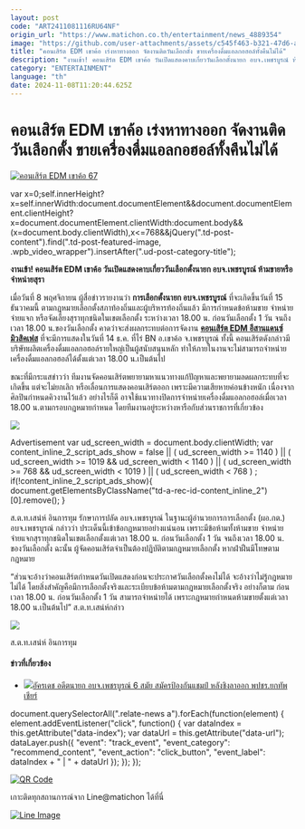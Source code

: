 ```yaml
---
layout: post
code: "ART2411081116RU64NF"
origin_url: "https://www.matichon.co.th/entertainment/news_4889354"
image: "https://github.com/user-attachments/assets/c545f463-b321-47d6-ae9b-18e207dc7760"
title: "คอนเสิร์ต EDM เขาค้อ เร่งหาทางออก จัดงานติดวันเลือกตั้ง ขายเครื่องดื่มแอลกอฮอล์ทั้งคืนไม่ได้"
description: "งานเข้า! คอนเสิร์ต EDM เขาค้อ วันเปิดแสดงคาบเกี่ยววันเลือกตั้งนายก อบจ.เพชรบูรณ์ ห้ามขายหรือจำหน่ายสุรา"
category: "ENTERTAINMENT"
language: "th"
date: 2024-11-08T11:20:44.625Z
---
```


# คอนเสิร์ต EDM เขาค้อ เร่งหาทางออก จัดงานติดวันเลือกตั้ง ขายเครื่องดื่มแอลกอฮอล์ทั้งคืนไม่ได้

[![](https://www.matichon.co.th/wp-content/uploads/2024/11/คอนเสิร์ต-EDM-เขาค้อ-67.jpg "คอนเสิร์ต EDM เขาค้อ 67")](https://www.matichon.co.th/wp-content/uploads/2024/11/คอนเสิร์ต-EDM-เขาค้อ-67.jpg)

var x=0;self.innerHeight?x=self.innerWidth:document.documentElement&&document.documentElement.clientHeight?x=document.documentElement.clientWidth:document.body&&(x=document.body.clientWidth),x<=768&&jQuery(".td-post-content").find(".td-post-featured-image, .wpb\_video\_wrapper").insertAfter(".ud-post-category-title");

**งานเข้า! คอนเสิร์ต EDM เขาค้อ วันเปิดแสดงคาบเกี่ยววันเลือกตั้งนายก อบจ.เพชรบูรณ์ ห้ามขายหรือจำหน่ายสุรา**

เมื่อวันที่ 8 พฤศจิกายน ผู้สื่อข่าวรายงานว่า **การเลือกตั้งนายก อบจ.เพชรบูรณ์** ที่จะเกิดขึ้นวันที่ 15 ธันวาคมนี้ ตามกฎหมายเลือกตั้งสภาท้องถิ่นและผู้บริหารท้องถิ่นแล้ว มีการกำหนดข้อห้ามขาย จำหน่าย จ่ายแจก หรือจัดเลี้ยงสุราทุกชนิดในเขตเลือกตั้ง ระหว่างเวลา 18.00 น. ก่อนวันเลือกตั้ง 1 วัน จนถึงเวลา 18.00 น.ของวันเลือกตั้ง คาดว่าจะส่งผลกระทบต่อการจัดงาน [**คอนเสิร์ต EDM อีสานแดนซ์ มิวสิคเฟส**](https://www.facebook.com/p/EDM-%E0%B8%AD%E0%B8%B5%E0%B8%AA%E0%B8%B2%E0%B8%99%E0%B9%81%E0%B8%94%E0%B8%99%E0%B8%8B%E0%B9%8C-%E0%B8%A1%E0%B8%B4%E0%B8%A7%E0%B8%AA%E0%B8%B4%E0%B8%84%E0%B9%80%E0%B8%9F%E0%B8%AA-61557113046997/?_rdr) ที่จะมีการแสดงในวันที่ 14 ธ.ค. ที่ไร่ BN อ.เขาค้อ จ.เพชรบูรณ์ ทั้งนี้ คอนเสิร์ตดังกล่าวมีบริษัทผลิตเครื่องดื่มแอลกอฮอล์รายใหญ่เป็นผู้สนับสนุนหลัก ทำให้ภายในงานจะไม่สามารถจำหน่ายเครื่องดื่มแอลกอฮอล์ได้ตั้งแต่เวลา 18.00 น.เป็นต้นไป

ขณะที่มีกระแสข่าวว่า ทีมงานจัดคอนเสิร์ตพยายามหาแนวทางแก้ปัญหาและพยายามลดผลกระทบที่จะเกิดขึ้น แต่จะไม่ยกเลิก หรือเลื่อนการแสดงคอนเสิร์ตออก เพราะมีความเสียหายค่อนข้างหนัก เนื่องจากศิลปินกำหนดคิวงานไว้แล้ว อย่างไรก็ดี อาจใช้แนวทางปิดการจำหน่ายเครื่องดื่มแอลกอฮอล์เมื่อเวลา 18.00 น.ตามกรอบกฎหมายกำหนด โดยทีมงานอยู่ระหว่างหารือกับส่วนราชการที่เกี่ยวข้อง

![](https://www.matichon.co.th/wp-content/uploads/2024/11/461316122_122172541400237101_7105928646197473582_n.jpg)

Advertisement var ud\_screen\_width = document.body.clientWidth; var content\_inline\_2\_script\_ads\_show = false || ( ud\_screen\_width >= 1140 ) || ( ud\_screen\_width >= 1019 && ud\_screen\_width < 1140 ) || ( ud\_screen\_width >= 768 && ud\_screen\_width < 1019 ) || ( ud\_screen\_width < 768 ) ; if(!content\_inline\_2\_script\_ads\_show){ document.getElementsByClassName("td-a-rec-id-content\_inline\_2")\[0\].remove(); }

ส.ต.ท.เสน่ห์ อินการทุม รักษาการปลัด อบจ.เพชรบูรณ์ ในฐานะผู้อำนวยการการเลือกตั้ง (ผอ.กต.) อบจ.เพชรบูรณ์ กล่าวว่า ประเด็นนี้เข้าข้อกฎหมายอย่างแน่นอน เพราะมีข้อห้ามทั้งห้ามขาย จำหน่าย จ่ายแจกสุราทุกชนิดในเขตเลือกตั้งแต่เวลา 18.00 น. ก่อนวันเลือกตั้ง 1 วัน จนถึงเวลา 18.00 น. ของวันเลือกตั้ง ฉะนั้น ผู้จัดคอนเสิร์ตจำเป็นต้องปฏิบัติตามกฎหมายเลือกตั้ง หากฝ่าฝืนมีโทษตามกฎหมาย

“ส่วนจะอ้างว่าคอนเสิร์ตกำหนดวันเปิดแสดงก่อนจะประกาศวันเลือกตั้งคงไม่ได้ จะอ้างว่าไม่รู้กฎหมายไม่ได้ โดยสิ่งสำคัญคือมีการเลือกตั้งจริงและระเบียบข้อห้ามตามกฎหมายเลือกตั้งจริง อย่างก็ตาม ก่อนเวลา 18.00 น. ก่อนวันเลือกตั้ง 1 วัน สามารถจำหน่ายได้ เพราะกฎหมายกำหนดห้ามขายตั้งแต่เวลา 18.00 น.เป็นต้นไป” ส.ต.ท.เสน่ห์กล่าว

![](https://www.matichon.co.th/wp-content/uploads/2024/11/400080.jpg)

ส.ต.ท.เสน่ห์ อินการทุม

#### ข่าวที่เกี่ยวข้อง

*   [![](https://www.matichon.co.th/wp-content/uploads/2024/11/อัครเดช-ลาออกแล้วสมัครใหม่.jpg)อัครเดช อดีตนายก อบจ.เพชรบูรณ์ 6 สมัย สมัครป้องกันแชมป์ หลังชิงลาออก พปชร.ยกทัพเชียร์](https://www.matichon.co.th/region/news_4881175)

document.querySelectorAll(".relate-news a").forEach(function(element) { element.addEventListener("click", function() { var dataIndex = this.getAttribute("data-index"); var dataUrl = this.getAttribute("data-url"); dataLayer.push({ "event": "track\_event", "event\_category": "recommend\_content", "event\_action": "click\_button", "event\_label": dataIndex + " | " + dataUrl }); }); });

[![QR Code](https://www.matichon.co.th/wp-content/uploads/2023/07/wob1371z.jpg)](https://lin.ee/ht0nDxX)

เกาะติดทุกสถานการณ์จาก Line@matichon ได้ที่นี่

[![Line Image](https://www.matichon.co.th/wp-content/uploads/2023/07/th.png)](https://lin.ee/ht0nDxX)